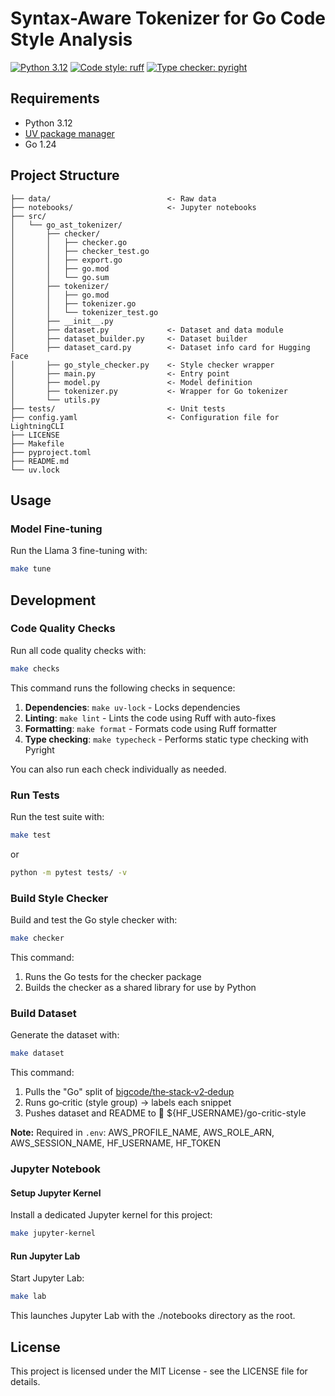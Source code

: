 # Syntax-Aware Tokenizer for Go Code Style Analysis

[![Python 3.12](https://img.shields.io/badge/python-3.12-blue.svg)](https://www.python.org/downloads/release/python-3120/)
[![Code style: ruff](https://img.shields.io/badge/code%20style-ruff-000000.svg)](https://github.com/astral-sh/ruff)
[![Type checker: pyright](https://img.shields.io/badge/type%20checker-pyright-3775A9.svg)](https://github.com/microsoft/pyright)

## Requirements

- Python 3.12
- [UV package manager](https://docs.astral.sh/uv/getting-started/installation/)
- Go 1.24

## Project Structure

```
├── data/                          <- Raw data
├── notebooks/                     <- Jupyter notebooks
├── src/
│   └── go_ast_tokenizer/
│       ├── checker/
│       │   ├── checker.go
│       │   ├── checker_test.go
│       │   ├── export.go
│       │   ├── go.mod
│       │   └── go.sum
│       ├── tokenizer/
│       │   ├── go.mod
│       │   ├── tokenizer.go
│       │   └── tokenizer_test.go
│       ├── __init__.py
│       ├── dataset.py             <- Dataset and data module
│       ├── dataset_builder.py     <- Dataset builder
│       ├── dataset_card.py        <- Dataset info card for Hugging Face
│       ├── go_style_checker.py    <- Style checker wrapper
│       ├── main.py                <- Entry point
│       ├── model.py               <- Model definition
│       ├── tokenizer.py           <- Wrapper for Go tokenizer
│       └── utils.py
├── tests/                         <- Unit tests
├── config.yaml                    <- Configuration file for LightningCLI
├── LICENSE
├── Makefile
├── pyproject.toml
├── README.md
└── uv.lock
```

## Usage

### Model Fine-tuning

Run the Llama 3 fine-tuning with:

```bash
make tune
```

## Development

### Code Quality Checks

Run all code quality checks with:

```bash
make checks
```

This command runs the following checks in sequence:

1. **Dependencies**: `make uv-lock` - Locks dependencies
2. **Linting**: `make lint` - Lints the code using Ruff with auto-fixes 
3. **Formatting**: `make format` - Formats code using Ruff formatter
4. **Type checking**: `make typecheck` - Performs static type checking with Pyright

You can also run each check individually as needed.

### Run Tests

Run the test suite with:

```bash
make test
```
or
```bash
python -m pytest tests/ -v
```

### Build Style Checker

Build and test the Go style checker with:

```bash
make checker
```

This command:
1. Runs the Go tests for the checker package
2. Builds the checker as a shared library for use by Python

### Build Dataset

Generate the dataset with:

```bash
make dataset
```

This command:
1. Pulls the "Go" split of [bigcode/the‑stack‑v2‑dedup](https://huggingface.co/datasets/bigcode/the-stack-v2-dedup)
2. Runs go‑critic (style group) → labels each snippet
3. Pushes dataset and README to 🤗 ${HF_USERNAME}/go-critic-style

**Note:** Required in `.env`: AWS_PROFILE_NAME, AWS_ROLE_ARN, AWS_SESSION_NAME, HF_USERNAME, HF_TOKEN

### Jupyter Notebook

#### Setup Jupyter Kernel

Install a dedicated Jupyter kernel for this project:

```bash
make jupyter-kernel
```

#### Run Jupyter Lab

Start Jupyter Lab:

```bash
make lab
```

This launches Jupyter Lab with the ./notebooks directory as the root.

## License

This project is licensed under the MIT License - see the LICENSE file for details.
